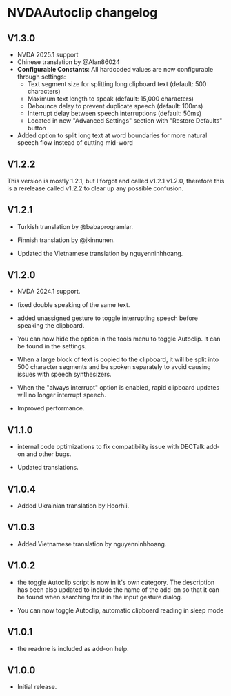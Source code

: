 # NVDAAutoclip changelog

## V1.3.0

- NVDA 2025.1 support
- Chinese translation by @Alan86024
- **Configurable Constants**: All hardcoded values are now configurable through settings:
    - Text segment size for splitting long clipboard text (default: 500 characters)
    - Maximum text length to speak (default: 15,000 characters)
    - Debounce delay to prevent duplicate speech (default: 100ms)
    - Interrupt delay between speech interruptions (default: 50ms)
    - Located in new "Advanced Settings" section with "Restore Defaults" button
- Added option to split long text at word boundaries for more natural speech flow instead of cutting mid-word

## V1.2.2

This version is mostly 1.2.1, but I forgot and called v1.2.1 v1.2.0, therefore this is a rerelease called v1.2.2 to clear up any possible confusion.

## V1.2.1

- Turkish translation by @babaprogramlar.

- Finnish translation by @jkinnunen.

- Updated the Vietnamese translation by nguyenninhhoang.

## V1.2.0

- NVDA 2024.1 support.

- fixed double speaking of the same text.

- added unassigned gesture to toggle interrupting speech before speaking the clipboard.

- You can now hide the option in the tools menu to toggle Autoclip. It can be found in the settings.

- When a large block of text is copied to the clipboard, it will be split into  500 character segments and be spoken separately to avoid causing issues with speech synthesizers.

- When the "always interrupt" option is enabled, rapid clipboard updates will no longer  interrupt speech.

- Improved performance.

## V1.1.0

- internal code optimizations to fix compatibility issue with DECTalk add-on and other bugs.

- Updated translations.

## V1.0.4

- Added Ukrainian translation by Heorhii.

## V1.0.3

- Added Vietnamese translation by nguyenninhhoang.

## V1.0.2

- the toggle Autoclip script is now in it's own category. The description has been also updated to include the name of the add-on so that it can be found when searching for it in the input gesture dialog.

- You can now toggle Autoclip, automatic clipboard reading in sleep mode

## V1.0.1

- the readme is included as add-on help.

## V1.0.0

- Initial release.
